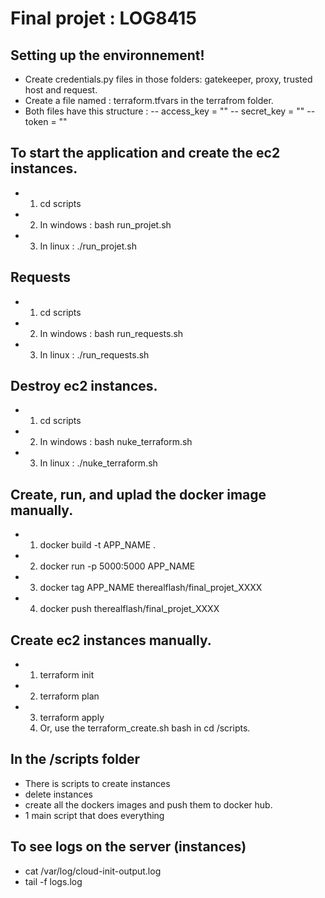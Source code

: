 # Final projet : LOG8415

## Setting up the environnement!
- Create credentials.py files in those folders: gatekeeper, proxy, trusted host and request.
- Create a file named : terraform.tfvars in the terrafrom folder.
- Both files have this structure : 
-- access_key = ""
-- secret_key = ""
-- token = "" 

## To start the application and create the ec2 instances.
- 1) cd scripts
- 2) In windows : bash run_projet.sh
- 3) In linux : ./run_projet.sh

## Requests
- 1) cd scripts
- 2) In windows : bash run_requests.sh
- 3) In linux : ./run_requests.sh

## Destroy ec2 instances.
- 1) cd scripts 
- 2) In windows : bash nuke_terraform.sh
- 3) In linux : ./nuke_terraform.sh

## Create, run, and uplad the docker image manually.
- 1) docker build -t APP_NAME .
- 2) docker run -p 5000:5000 APP_NAME
- 3) docker tag APP_NAME therealflash/final_projet_XXXX
- 4) docker push therealflash/final_projet_XXXX

## Create ec2 instances manually.
- 1) terraform init
- 2) terraform plan
- 3) terraform apply
  4) Or, use the terraform_create.sh bash in cd /scripts.

## In the /scripts folder
- There is scripts to create instances
- delete instances
- create all the dockers images and push them to docker hub.
- 1 main script that does everything

## To see logs on the server (instances)
- cat /var/log/cloud-init-output.log
- tail -f logs.log
